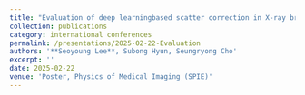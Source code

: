 ```yaml
---
title: "Evaluation of deep learningbased scatter correction in X-ray breast imaging: Across image domains and downsampling ratios"
collection: publications
category: international conferences
permalink: /presentations/2025-02-22-Evaluation 
authors: '**Seoyoung Lee**, Subong Hyun, Seungryong Cho'
excerpt: ''
date: 2025-02-22
venue: 'Poster, Physics of Medical Imaging (SPIE)'
---
```


